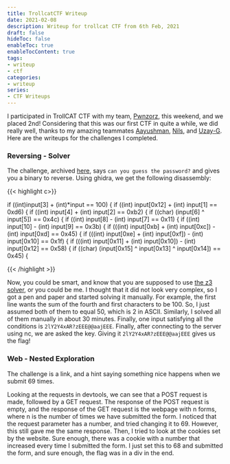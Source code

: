 ```yaml
---
title: TrollcatCTF Writeup
date: 2021-02-08
description: Writeup for trollcat CTF from 6th Feb, 2021
draft: false
hideToc: false
enableToc: true
enableTocContent: true
tags:
- writeup
- ctf
categories:
- writeup
series:
- CTF Writeups
---
```


I participated in TrollCAT CTF with my team, [Pwnzorz](https://ctftime.org/team/120438), this weekend, and we placed 2nd! Considering that this was our first CTF in quite a while, we did really well, thanks to my amazing teammates [Aayushman](https://www.aayushman.me/), [Nils](https://www.nilsand.re/), and [Uzay-G](https://www.uzpg.me/). Here are the writeups for the challenges I completed.

### Reversing -  Solver

The challenge, archived [here](https://github.com/cscodershub/TrollCAT-CTF/tree/main/Reversing/rev/solver), says `can you guess the password?` and gives you a binary to reverse. Using ghidra, we get the following disassembly:

{{< highlight c>}}

if ((int)input[3] + (int)*input == 100) { 
     if ((int) input[0x12] + (int) input[1] == 0xd6) { 
       if ((int) input[4] + (int) input[2] == 0xb2) { 
         if ((char) (input[6] ^ input[5]) == 0x4c) { 
           if ((int) input[8] - (int) input[7] == 0x11) { 
             if ((int) input[10] - (int) input[9] == 0x3b) { 
               if (((int) input[0xb] + (int) input[0xc]) - (int) input[0xd] == 0x45) { 
                 if (((int) input[0xe] + (int) input[0xf]) - (int) input[0x10] == 0x1f) { 
                   if (((int) input[0x11] + (int) input[0x10]) - (int) input[0x12] == 0x58) { 
                     if ((char) (input[0x15] ^ input[0x13] ^ input[0x14]) == 0x45) {

{{< /highlight >}}

Now, you could be smart, and know that you are supposed to use [the z3 solver](https://github.com/Z3Prover/z3), or you could be me. I thought that it did not look very complex, so I got a pen and paper and started solving it manually. For example, the first line wants the sum of the fourth and first characters to be 100. So, I just assumed both of them to equal 50, which is 2 in ASCII. Similarly, I solved all of them manually in about 30 minutes. Finally, one input satisfying all the conditions is `2lY2Y4xAR?zEEE@@aajEEE`. Finally, after connecting to the server using nc, we are asked the key. Giving it `2lY2Y4xAR?zEEE@@aajEEE` gives us the flag!

### Web - Nested Exploration

The challenge is a link, and a hint saying something nice happens when we submit 69 times.

Looking at the requests in devtools, we can see that a POST request is made, followed by a GET request. The response of the POST request is empty, and the response of the GET request is the webpage with n forms, where n is the number of times we have submitted the form. I noticed that the request parameter has a number, and tried changing it to 69. However, this still gave me the same response. Then, I tried to look at the cookies set by the website. Sure enough, there was a cookie with a number that increased every time I submitted the form. I just set this to 68 and submitted the form, and sure enough, the flag was in a div in the end.